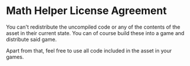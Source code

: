 # Math Helper License Agreement

You can't redistribute the uncompiled code or any of the contents of the asset in their current state. You can of course build these into a game and distribute said game.

Apart from that, feel free to use all code included in the asset in your games.
